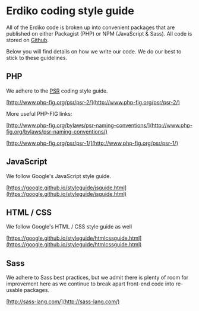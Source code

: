 # Erdiko coding style guide

All of the Erdiko code is broken up into convenient packages that are published on either Packagist (PHP) or NPM (JavaScript & Sass).  All code is stored on [Github](https://github.com/erdiko).

Below you will find details on how we write our code.  We do our best to stick to these guidelines.

## PHP

We adhere to the [PSR](http://www.php-fig.org/psr/psr-2/) coding style guide.  

[http://www.php-fig.org/psr/psr-2/](http://www.php-fig.org/psr/psr-2/)

More useful PHP-FIG links:

[http://www.php-fig.org/bylaws/psr-naming-conventions/](http://www.php-fig.org/bylaws/psr-naming-conventions/)

[http://www.php-fig.org/psr/psr-1/](http://www.php-fig.org/psr/psr-1/)


## JavaScript

We follow Google's JavaScript style guide.

[https://google.github.io/styleguide/jsguide.html](https://google.github.io/styleguide/jsguide.html)


## HTML / CSS

We follow Google's HTML / CSS style guide as well

[https://google.github.io/styleguide/htmlcssguide.html](https://google.github.io/styleguide/htmlcssguide.html)

## Sass

We adhere to Sass best practices, but we admit there is plenty of room for improvement here as we continue to break apart front-end code into re-usable packages.

[http://sass-lang.com/](http://sass-lang.com/)
